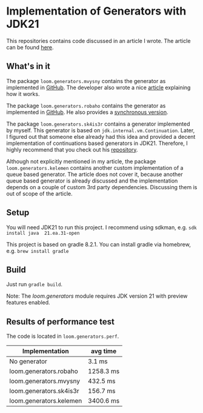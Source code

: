 # Implementation of Generators with JDK21

This repositories contains code discussed in an article I wrote. The article can be found [here](https://www.linkedin.com/in/sekaiser/).

## What's in it
The package `loom.generators.mvysny` contains the generator as implemented in [GitHub](https://github.com/mvysny/vaadin-loom/tree/master). The developer also wrote a nice [article](https://mvysny.github.io/java-generators/) explaining how it works.

The package `loom.generators.robaho` contains the generator as implemented in [GitHub](https://github.com/robaho/generators). He also provides a [synchronous version](https://github.com/robaho/generators/tree/synchronous). 

The package `loom.generators.sk4is3r` contains a generator implemented by myself. This generator is based on `jdk.internal.vm.Continuation`. Later, I figured out that someone else already had this idea and provided a decent implementation of continuations based generators in JDK21. Therefore, I highly recommend that you check out his [repository](https://github.com/pedrolamarao/generators-jvm).

Although not explicitly mentioned in my article, the package `loom.generators.kelemen` contains another custom implementation of a queue based generator. The article does not cover it, because another queue based generator is already discussed and the implementation depends on a couple of custom 3rd party dependencies. Discussing them is out of scope of the article. 

## Setup

You will need JDK21 to run this project.
I recommend using sdkman, e.g. `sdk install java  21.ea.31-open`

This project is based on gradle 8.2.1.
You can install gradle via homebrew, e.g. `brew install gradle`

## Build

Just run `gradle build`.

Note: The *loom.generators* module requires JDK version 21 with preview features enabled.

## Results of performance test
The code is located in `loom.generators.perf`.

| Implementation           | avg time  |
|--------------------------|-----------|
| No generator             | 3.1 ms    |
| loom.generators.robaho   | 1258.3 ms |
| loom.generators.mvysny   | 432.5 ms  |
| loom.generators.sk4is3r  | 156.7 ms  |
| loom.generators.kelemen  | 3400.6 ms |
